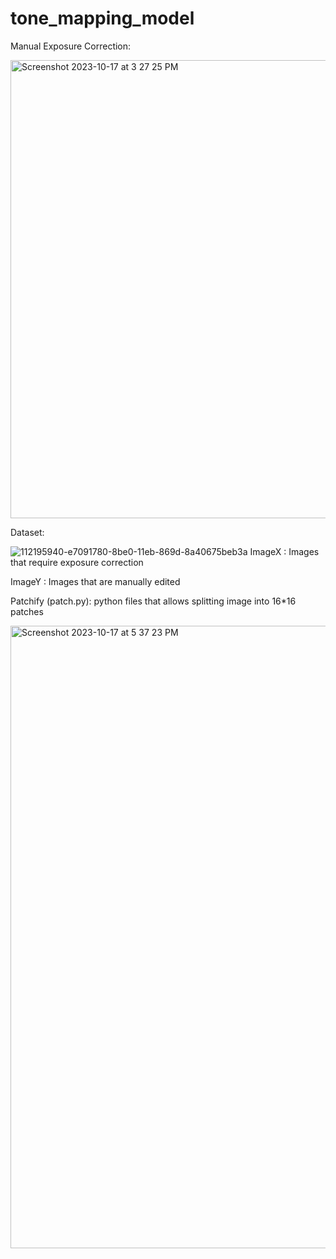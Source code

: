 # tone_mapping_model

Manual Exposure Correction:

<img width="733" alt="Screenshot 2023-10-17 at 3 27 25 PM" src="https://github.com/jasonshin1127/exposure-correcting-model/assets/101506840/22372644-91c7-43db-9cd0-78a9a3ac2943">

Dataset:

![112195940-e7091780-8be0-11eb-869d-8a40675beb3a](https://github.com/jasonshin1127/exposure-correcting-model/assets/101506840/ac5b22b8-363b-46f5-96b4-0225dc35d335)
ImageX : Images that require exposure correction

ImageY : Images that are manually edited

Patchify (patch.py): python files that allows splitting image into 16*16 patches

<img width="996" alt="Screenshot 2023-10-17 at 5 37 23 PM" src="https://github.com/jasonshin1127/exposure-correcting-model/assets/101506840/30081fcb-4111-47ca-a410-7c0c9840c888">




